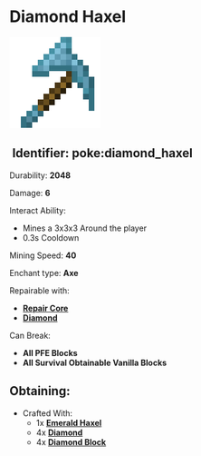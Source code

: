 # Diamond Haxel

![](https://github.com/ItsMePok/PFE/blob/wikiAssets/wikiMain/diamond_haxel.png?raw=true)

## <img src="https://minecraft.wiki/images/Name_Tag_JE2_BE2.png?cbdc1" alt="" data-size="line"> Identifier: **poke:diamond\_haxel**

Durability: **2048**

Damage: **6**

Interact Ability:

* Mines a 3x3x3 Around the player
* 0.3s Cooldown

Mining Speed: **40**

Enchant type: **Axe**

Repairable with:

* [**Repair Core**](https://pfewiki.gitbook.io/home/items/cores/repair-core)
* [**Diamond**](https://minecraft.wiki/w/Diamond)

Can Break:

* **All PFE Blocks**
* **All Survival Obtainable Vanilla Blocks**

## Obtaining:

* Crafted With:
  * 1x [**Emerald Haxel**](https://github.com/ItsMePok/PFE/wiki/Emerald-Haxel)
  * 4x [**Diamond**](https://minecraft.wiki/w/Diamond)
  * 4x [**Diamond Block**](https://minecraft.wiki/w/Block_of_Diamond)
